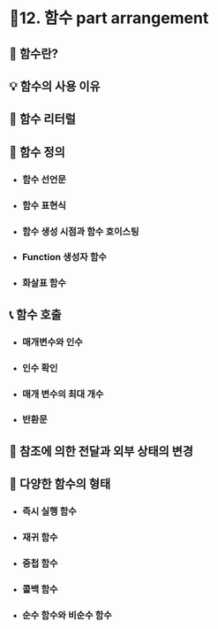 # 🎈12. 함수 part arrangement

## 🔎 함수란?

## 💡 함수의 사용 이유

## 📰 함수 리터럴

## 🧮 함수 정의

- ### 함수 선언문
- ### 함수 표현식
- ### 함수 생성 시점과 함수 호이스팅
- ### Function 생성자 함수
- ### 화살표 함수

## 📞 함수 호출

- ### 매개변수와 인수
- ### 인수 확인
- ### 매개 변수의 최대 개수
- ### 반환문

## 📩 참조에 의한 전달과 외부 상태의 변경

## 🔮 다양한 함수의 형태

- ### 즉시 실행 함수
- ### 재귀 함수
- ### 중첩 함수
- ### 콜백 함수
- ### 순수 함수와 비순수 함수
